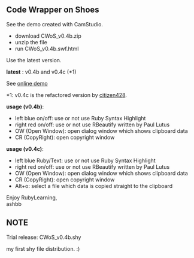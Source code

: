 Code Wrapper on Shoes
---------------------

See the demo created with CamStudio.

- download CWoS\_v0.4b.zip
- unzip the file
- run CWoS\_v0.4b.swf.html

Use the latest version.

__latest__ : v0.4b and v0.4c (\*1)

See [online demo](http://www.rin-shun.com/rubylearning/CWoS_v0.4b.swf.html)

\*1: v0.4c is the refactored version by [citizen428](http://github.com/citizen428).

__usage (v0.4b)__:

- left blue on/off: use or not use Ruby Syntax Highlight
- right red on/off: use or not use RBeautify written by Paul Lutus
- OW (Open Window): open dialog window which shows clipboard data
- CR (CopyRight): open copyright window

__usage (v0.4c)__:

- left blue Ruby/Text: use or not use Ruby Syntax Highlight
- right red on/off: use or not use RBeautify written by Paul Lutus
- OW (Open Window): open dialog window which shows clipboard data
- CR (CopyRight): open copyright window
- Alt+o: select a file which data is copied straight to the clipboard

Enjoy RubyLearning, <br>
ashbb

NOTE
----
Trial release: CWoS\_v0.4b.shy

my first shy file distribution. :)


